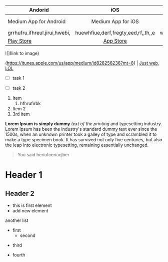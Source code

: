 Andorid | iOS | Windows
------ | :-----: | ------:
Medium App for Android | Medium App for iOS | Medium App for Windows
grrhufru.ifhreul.jirui,hwebi, |huewhfiue,derf,fregty,eed,rf,,th,,e | we.vfd.vth.ya,vvfg,crf,rg
[Play Store](https://play.google.com/) | [App Store](https://www.apple.com/in/app-store/) | [Windows](https://www.microsoft.com/en-in/windows)
![](link to image)

(https://itunes.apple.com/us/app/medium/id828256236?mt=8) | [Just web, LOL](https://medium.com/)


+ [ ] task 1
+ [ ] task 2



1. Item
      1. hfhrufirbk
3. Item 2
6344. 3rd item

**Lorem Ipsum** __is simply dummy__ _text of the printing_ and typesetting industry. Lorem Ipsum has been the industry's standard dummy text ever since the 1500s, when an unknown printer took a galley of type and scrambled it to make a type specimen book. It has survived not only five centuries, but also the leap into electronic typesetting, remaining essentially unchanged.

>You said heriufceriucjber

# Header 1

## Header 2

- this is first element
- add new element

another list
+ first
   + second
- third
* fourth

